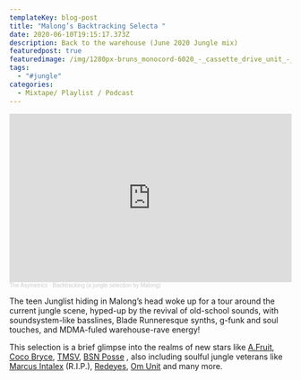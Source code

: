 ```yaml
---
templateKey: blog-post
title: "Malong’s Backtracking Selecta "
date: 2020-06-10T19:15:17.373Z
description: Back to the warehouse (June 2020 Jungle mix)
featuredpost: true
featuredimage: /img/1280px-bruns_monocord-6020_-_cassette_drive_unit_-_pinch_roller-_tape_head-_erase_head-0322.jpg
tags:
  - "#jungle"
categories:
  - Mixtape/ Playlist / Podcast
---
```

<iframe width="100%" height="300" scrolling="no" frameborder="no" allow="autoplay" src="https://w.soundcloud.com/player/?url=https%3A//api.soundcloud.com/tracks/822429919&color=%232c150a&auto_play=false&hide_related=false&show_comments=true&show_user=true&show_reposts=false&show_teaser=true&visual=true"></iframe><div style="font-size: 10px; color: #cccccc;line-break: anywhere;word-break: normal;overflow: hidden;white-space: nowrap;text-overflow: ellipsis; font-family: Interstate,Lucida Grande,Lucida Sans Unicode,Lucida Sans,Garuda,Verdana,Tahoma,sans-serif;font-weight: 100;"><a href="https://soundcloud.com/the-asymetrics" title="The Asymetrics" target="_blank" style="color: #cccccc; text-decoration: none;">The Asymetrics</a> · <a href="https://soundcloud.com/the-asymetrics/backtracking-a-jungle-selection-by-malong" title="Backtracking (a jungle selection by Malong)" target="_blank" style="color: #cccccc; text-decoration: none;">Backtracking (a jungle selection by Malong)</a></div>



The teen Junglist hiding in Malong’s head woke up for a tour around the current jungle scene, hyped-up by the revival of old-school sounds, with soundsystem-like basslines, Blade Runneresque synths, g-funk and soul touches, and MDMA-fuled warehouse-rave energy!

This selection is a brief glimpse into the realms of new stars like [A.Fruit](https://soundcloud.com/annafruit), [Coco Bryce](https://soundcloud.com/cocobrycebeats), [TMSV](https://soundcloud.com/tmsv), [BSN Posse](https://soundcloud.com/bsnposse) , also including soulful jungle veterans like [Marcus Intalex](https://en.wikipedia.org/wiki/Marcus_Intalex) (R.I.P.), [Redeyes](https://redeyes.bandcamp.com/), [Om Unit](https://omunit.bandcamp.com/) and many more.